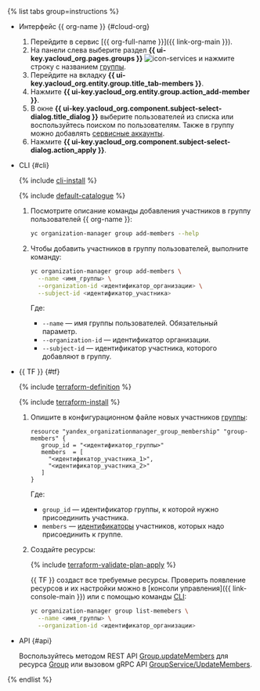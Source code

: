 {% list tabs group=instructions %}

- Интерфейс {{ org-name }} {#cloud-org}

  1. Перейдите в сервис [{{ org-full-name }}]({{ link-org-main }}).
  1. На панели слева выберите раздел **{{ ui-key.yacloud_org.pages.groups }}** ![icon-services](../../_assets/console-icons/persons.svg) и нажмите строку с названием [группы](../../organization/concepts/groups.md).
  1. Перейдите на вкладку **{{ ui-key.yacloud_org.entity.group.title_tab-members }}**.
  1. Нажмите **{{ ui-key.yacloud_org.entity.group.action_add-member }}**.
  1. В окне **{{ ui-key.yacloud_org.component.subject-select-dialog.title_dialog }}** выберите пользователей из списка или воспользуйтесь поиском по пользователям. Также в группу можно добавлять [сервисные аккаунты](../../iam/concepts/users/service-accounts.md).
  1. Нажмите **{{ ui-key.yacloud_org.component.subject-select-dialog.action_apply }}**.

- CLI {#cli}

  {% include [cli-install](../../_includes/cli-install.md) %}

  {% include [default-catalogue](../../_includes/default-catalogue.md) %}

  1. Посмотрите описание команды добавления участников в группу пользователей {{ org-name }}:

      ```bash
      yc organization-manager group add-members --help
      ```

  1. Чтобы добавить участников в группу пользователей, выполните команду:

      ```bash
      yc organization-manager group add-members \
        --name <имя_группы> \
        --organization-id <идентификатор_организации> \
        --subject-id <идентификатор_участника>
      ```

      Где:

      * `--name` — имя группы пользователей. Обязательный параметр.
      * `--organization-id` — идентификатор организации.
      * `--subject-id` — идентификатор участника, которого добавляют в группу.

- {{ TF }} {#tf}

  {% include [terraform-definition](../../_tutorials/_tutorials_includes/terraform-definition.md) %}

  {% include [terraform-install](../../_includes/terraform-install.md) %}

  1. Опишите в конфигурационном файле новых участников [группы](../../organization/concepts/groups.md):

     ```hcl
     resource "yandex_organizationmanager_group_membership" "group-members" {
        group_id = "<идентификатор_группы>"
        members  = [
          "<идентификатор_участника_1>",
          "<идентификатор_участника_2>"
        ]
     }
     ```

     Где:

     * `group_id` — идентификатор группы, к которой нужно присоединить участника.
     * `members` — [идентификаторы](../../organization/operations/users-get.md) участников, которых надо присоединить к группе.
  1. Создайте ресурсы:

     {% include [terraform-validate-plan-apply](../../_tutorials/_tutorials_includes/terraform-validate-plan-apply.md) %}

     {{ TF }} создаст все требуемые ресурсы. Проверить появление ресурсов и их настройки можно в [консоли управления]({{ link-console-main }}) или с помощью команды [CLI](../../cli/):

     ```bash
     yc organization-manager group list-memebers \
       --name <имя_группы> \
       --organization-id <идентификатор_организации>
     ```

- API {#api}

    Воспользуйтесь методом REST API [Group.updateMembers](../../organization/api-ref/Group/updateMembers.md) для ресурса [Group](../../organization/api-ref/Group/index.md) или вызовом gRPC API [GroupService/UpdateMembers](../../organization/api-ref/grpc/group_service.md#UpdateMembers).

{% endlist %}